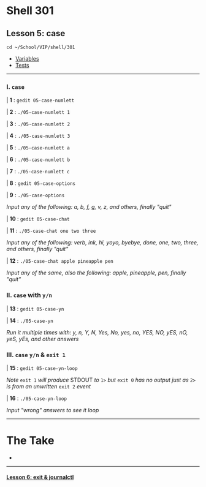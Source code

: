 # Shell 301
## Lesson 5: case

`cd ~/School/VIP/shell/301`

- [Variables](https://github.com/inkVerb/vip/blob/master/Cheat-Sheets/Variables.md)
- [Tests](https://github.com/inkVerb/vip/blob/master/Cheat-Sheets/Tests.md)

___

### I. `case`

| **1** : `gedit 05-case-numlett`

| **2** : `./05-case-numlett 1`

| **3** : `./05-case-numlett 2`

| **4** : `./05-case-numlett 3`

| **5** : `./05-case-numlett a`

| **6** : `./05-case-numlett b`

| **7** : `./05-case-numlett c`

| **8** : `gedit 05-case-options`

| **9** : `./05-case-options`

*Input any of the following: a, b, f, g, v, z, and others, finally "quit"*

| **10** : `gedit 05-case-chat`

| **11** : `./05-case-chat one two three`

*Input any of the following: verb, ink, hi, yoyo, byebye, done, one, two, three, and others, finally "quit"*

| **12** : `./05-case-chat apple pineapple pen`

*Input any of the same, also the following: apple, pineapple, pen, finally "quit"*

### II. `case` with `y/n`

| **13** : `gedit 05-case-yn`

| **14** : `./05-case-yn`

*Run it multiple times with: y, n, Y, N, Yes, No, yes, no, YES, NO, yES, nO, yeS, yEs, and other answers*

### III. `case` `y/n` & `exit 1`

| **15** : `gedit 05-case-yn-loop`

*Note* `exit 1` *will produce* STDOUT *to* `1>` *but* `exit 0` *has no output just as* `2>` *is from an unwritten* `exit 2` *event*

| **16** : `./05-case-yn-loop`

*Input "wrong" answers to see it loop*

___

# The Take

-

___

#### [Lesson 6: exit & journalctl](https://github.com/inkVerb/vip/blob/master/301-shell/Lesson-06.md)
